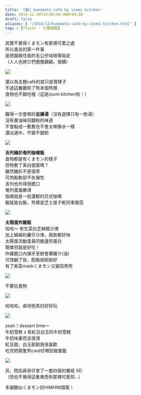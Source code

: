 ```yaml
---
title: '[飯] kumamoto café by izumi kitchen'
date: 2014-12-26T19:00:00.000+08:00
draft: false
aliases: [ "/2014/12/kumamoto-cafe-by-izumi-kitchen.html" ]
tags : [flavor - 行膳積腹]
---
```


其實不覺得くまモン有那裡可愛之處  
所以進去的第一件事  
是把圍繞住我的毛公仔咕𠱸等拋走  
（人人也將它們攬攬錫錫，很髒）  

![](/images/izumikumamoto1.jpg)

還以為主題café的就只是賣樣子  
不過這餐廳除了熊本個熊樣  
食物也不錯吃喔（這是izumi kitchen啦！）  

![](/images/izumikumamoto2.jpg)

難得一次會喝的**忌廉湯**（沒有選擇只有一款湯）  
沒有重油味同麵粉的味道  
不會黏成一舊舊也不會太稀像水一樣  
濃淡適中，不錯不錯耶  

![](/images/izumikumamoto3.jpg)

**吉列豬扒奄列咖喱飯**  
食物都是有くまモン的樣子  
但牠敷了美白面膜嗎？  
雖然豬扒不是很厚  
可肉鬆軟卻不失彈性  
吉列也炸得很脆口  
奄列蛋蛋嫩滑  
咖喱就是一般濃郁的日式咖喱  
飯就是白飯，熊樣是芝士提子乾同車厘茄  

![](/images/izumikumamoto.jpg)

**太陽蛋炸雞飯**  
哈哈～ 有生菜白芝麻醋沙律  
加上綿綿的薯仔沙律，兩款都好味  
太陽蛋流動蛋黃同脆邊煎蛋白  
簡單但就是好吃！  
炸雞脆口內彈牙至餘會爆雞汁(油)  
可惜鹹了些，配飯就剛剛好  
有了紫菜maskくまモン又變回黑熊  

![](/images/izumikumamoto4.jpg)

不要玩食物  

![](/images/izumikumamoto5.jpg)

哈哈哈，虐待牠真的好好玩  

![](/images/izumikumamoto6.jpg)

yeah！dessert time～  
牛奶雪糕 x 有紅豆白玉的牛奶雪糕  
牛奶味重而且很滑  
紅豆甜，白玉韌韌我很喜歡  
吃完把兩隻熊card仔帶回做書籤  

![](/images/izumikumamoto7.jpg)

另，問店員哥仔拿了一套四張的餐紙 XD  
（但也不覺得這隻東西有那裡可愛耶...）  
  
多謝酷似くまモン的HIMHIM請客！
